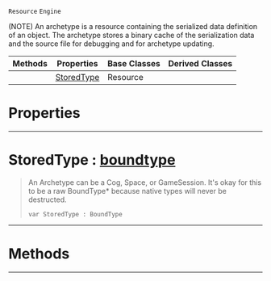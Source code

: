  `Resource` `Engine`



(NOTE) An archetype is a resource containing the serialized data definition of an object. The archetype stores a binary cache of the serialization data and the source file for debugging and for archetype updating.

|Methods|Properties|Base Classes|Derived Classes|
|---|---|---|---|
| |[ StoredType](https://github.com/ZilchEngine/ZilchDocs/blob/master/code_reference/class_reference/archetype.markdown#storedtype-zilch-engine-d)|Resource| |


 #  Properties


---  
 #  StoredType : [boundtype](https://github.com/ZilchEngine/ZilchDocs/blob/master/code_reference/nada_base_types/boundtype.markdown)

> An Archetype can be a Cog, Space, or GameSession. It's okay for this to be a raw BoundType* because native types will never be destructed.
> ``` lang=cpp, name=Nada
> var StoredType : BoundType


---  
 #  Methods


---  
 

 